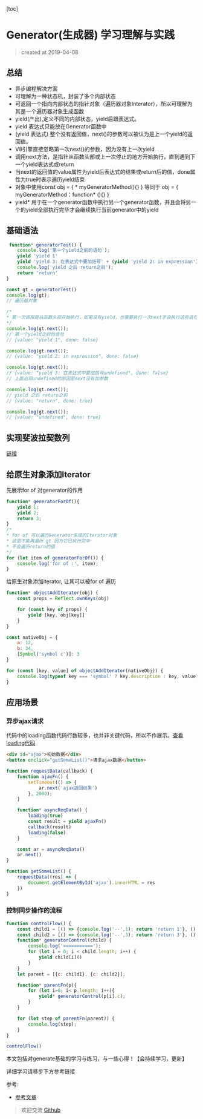 [toc]

# Generator(生成器) 学习理解与实践
> created at 2019-04-08

## 总结
- 异步编程解决方案
- 可理解为一种状态机，封装了多个内部状态
- 可返回一个指向内部状态的指针对象（遍历器对象Interator），所以可理解为其是一个遍历器对象生成函数
- yield(产出),定义不同的内部状态，yield后跟表达式。  
- yield 表达式只能放在Generator函数中
- (yield 表达式) 整个没有返回值，next()的参数可以被认为是上一个yield的返回值。  
- V8引擎直接忽略第一次next()的参数，因为没有上一次yield  
- 调用next方法，是指针从函数头部或上一次停止的地方开始执行，直到遇到下一个yield表达式或return
- 当next的返回值的value属性为yield后表达式的结果或return后的值，done属性为true时表示遍历yield结束
- 对象中使用const obj = { * myGeneratorMethod(){} } 等同于 obj = { myGeneratorMethod：function* (){} }
- yield* 用于在一个generator函数中执行另一个generator函数，并且会将另一个的yield全部执行完毕才会继续执行当前generator中的yield


## 基础语法
```js
 function* generatorTest() {
    console.log('第一个yield之前的语句');
    yield 'yield 1'
    yield 'yield 3: 在表达式中要加括号' + (yield 'yield 2: in expression')
    console.log('yield 之后 return之前');
    return 'return'
}

const gt = generatorTest()
console.log(gt);
// 遍历器对象

/*
* 第一次调用是从函数头部开始执行，如果没有yield，也需要执行一次next才会执行这些语句
*/
console.log(gt.next());
// 第一个yield之前的语句
// {value: "yield 1", done: false}

console.log(gt.next());
// {value: "yield 2: in expression", done: false}

console.log(gt.next());
// {value: "yield 3: 在表达式中要加括号undefined", done: false}
// 上面出现undefined的原因是next没有加参数

console.log(gt.next());
// yield 之后 return之前
// {value: "return", done: true}

console.log(gt.next());
// {value: "undefined", done: true}

```

## 实现斐波拉契数列

[链接](https://github.com/WarrenHewitt/blog/issues/blob/master/algorithm/algorithm.md)


## 给原生对象添加Iterator

先展示for of 对generator的作用
```js
function* generatorForOf(){
    yield 1;
    yield 2;
    return 3;
}
/*
* for of 可以遍历Generator生成的Iterator对象
* 这里不能再遍历 gt 因为它已执行完毕
* 不会遍历return的值
*/
for (let item of generatorForOf()) {
    console.log('for of :', item);
}
```

给原生对象添加iterator, 让其可以被for of 遍历

```js
function* objectAddIterator(obj) {
    const props = Reflect.ownKeys(obj)

    for (const key of props) {
        yield [key, obj[key]]
    }
}

const nativeObj = {
    a: 12,
    b: 34,
    [Symbol('symbol c')]: 3
}

for (const [key, value] of objectAddIterator(nativeObj)) {
    console.log(typeof key === 'symbol' ? key.description : key, value);
}
```

## 应用场景

### 异步ajax请求

代码中的loading函数代码行数较多，也并非关键代码，所以不作展示。[查看loading代码](https://github.com/WarrenHewitt/blog/issues/blob/master/blog-files/toastAndLoading.md)
```html
<div id="ajax">初始数据</div>
<button onclick="getSomeList()">请求ajax数据</button>
```

```js
function requestData(callback) {
    function ajaxFn() {
        setTimeout(() => {
            ar.next('ajax返回结果')
        }, 2000);
    }

    function* asyncReqData() {
        loading(true)
        const result = yield ajaxFn()
        callback(result)
        loading(false)
    }

    const ar = asyncReqData()
    ar.next()
}

function getSomeList() {
    requestData((res) => {
        document.getElementById('ajax').innerHTML = res
    })
}
```

### 控制同步操作的流程

```js
function controlFlow() {
    const child1 = [() => {console.log('--',1); return 'return 1'}, () => {console.log('--',2); return 'return 2'}]
    const child2 = [() => {console.log('--',3); return 'return 3'}, () => {console.log('--',4); return 'return 4'}]
    function* generatorControl(child) {
        console.log('===========');
        for (let i = 0; i < child.length; i++) {
            yield child[i]()
        }
    }
    let parent = [{c: child1}, {c: child2}];

    function* parentFn(p){
        for (let i=0; i< p.length; i++){
            yield* generatorControl(p[i].c);
        }
    }

    for (let step of parentFn(parent)) {
        console.log(step);
    }
}

controlFlow()
```


本文包括对generate基础的学习与练习，与一些心得！【会持续学习，更新】

详细学习请移步下方参考链接

参考:
- [参考文章](http://es6.ruanyifeng.com/#docs/generator)


> 欢迎交流 [Github](https://github.com/WarrenHewitt/blog/issues)

